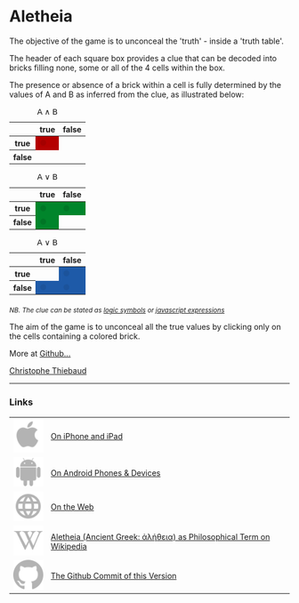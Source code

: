 # Aletheia

The objective of the game is to unconceal the 'truth' - inside a 'truth table'.

The header of each square box provides a clue that can be decoded into bricks filling none, some or all of the 4 cells within the box.

The presence or absence of a brick within a cell is fully determined by the values of A and B as inferred from the clue, as illustrated below:

<div id="tables" class="center-children the-font-for-tables d-flex justify-content-around">
    <div id="element3" data-function="α &amp; β">
        <table class="table inline table-sm caption-top table-borderless">
            <caption id="AetB" class="text-center">𝖠 ∧ 𝖡</caption>
            <thead id="thead3">
                <tr>
                    <th style="display: table-cell;">
                        <div class="diagonal-line">&nbsp;</div>
                    </th>
                    <th style="display: table-cell;">true</th>
                    <th style="display: table-cell;">false</th>
                </tr>
            </thead>
            <tbody id="tbody3">
                <tr>
                    <th style="display: table-cell;">
                        <div class="vertical-text">true</div>
                    </th>
                    <td class="true" style="background-color: rgb(180, 0, 0); color: rgb(165, 0, 0);">●</td>
                    <td class="false translucent" style="background-color: transparent;"></td>
                </tr>
                <tr>
                    <th style="display: table-cell;">
                        <div class="vertical-text">false</div>
                    </th>
                    <td class="false translucent" style="background-color: transparent;"></td>
                    <td class="false translucent" style="background-color: transparent;"></td>
                </tr>
            </tbody>
        </table>
    </div>
    <div id="element15" data-function="α | β">
        <table class="table inline table-sm caption-top table-borderless">
            <caption id="AouB" class="text-center">𝖠 ∨ 𝖡</caption>
            <thead id="thead15">
                <tr>
                    <th style="display: table-cell;">
                        <div class="diagonal-line">&nbsp;</div>
                    </th>
                    <th style="display: table-cell;">true</th>
                    <th style="display: table-cell;">false</th>
                </tr>
            </thead>
            <tbody id="tbody15">
                <tr>
                    <th style="display: table-cell;">
                        <div class="vertical-text">true</div>
                    </th>
                    <td class="true" style="background-color: rgb(0, 133, 43); color: rgb(0, 118, 38);">●</td>
                    <td class="true" style="background-color: rgb(0, 133, 43); color: rgb(0, 118, 38);">●</td>
                </tr>
                <tr>
                    <th style="display: table-cell;">
                        <div class="vertical-text">false</div>
                    </th>
                    <td class="true" style="background-color: rgb(0, 133, 43); color: rgb(0, 118, 38);">●</td>
                    <td class="false translucent" style="background-color: transparent;"></td>
                </tr>
            </tbody>
        </table>
    </div>
    <div id="element17" data-function="!α | !β">
        <table class="table inline table-sm caption-top table-borderless">
            <caption id="nonAounonB" class="text-center"><span class="negation canonical">𝖠</span> ∨ <span class="negation canonical">𝖡</span></caption>
            <thead id="thead17">
                <tr>
                    <th style="display: table-cell;">
                        <div class="diagonal-line">&nbsp;</div>
                    </th>
                    <th style="display: table-cell;">true</th>
                    <th style="display: table-cell;">false</th>
                </tr>
            </thead>
            <tbody id="tbody17">
                <tr>
                    <th style="display: table-cell;">
                        <div class="vertical-text">true</div>
                    </th>
                    <td class="false translucent" style="background-color: transparent;"></td>
                    <td class="true" style="background-color: rgb(30, 90, 168); color: rgb(28, 83, 155);">●</td>
                </tr>
                <tr>
                    <th style="display: table-cell;">
                        <div class="vertical-text">false</div>
                    </th>
                    <td class="true" style="background-color: rgb(30, 90, 168); color: rgb(28, 83, 155);">●</td>
                    <td class="true" style="background-color: rgb(30, 90, 168); color: rgb(28, 83, 155);">●</td>
                </tr>
            </tbody>
        </table>
    </div>
</div>

<!--
![example](/HOWTO-example.jpg)
[logic symbols](https://en.wikipedia.org/wiki/List_of_logic_symbols)
[javascript expressions](https://en.wikipedia.org/wiki/List_of_logic_symbols)
-->

<sub><i>NB. The clue can be stated as 
<a id="logic_symbols" href="#">logic symbols</a>
or 
<a id="javascript_expressions" href="#">javascript expressions</a>
</i>
</sub>

The aim of the game is to unconceal all the true values ​​by clicking only on the cells containing a colored brick.

<!---
Making mistakes doesn't hurt, but striving for accuracy enhances the overall enjoyment of the game, particularly with the textual and auditory rewards when finished.
-->

More at [Github&hellip;](https://github.com/cthiebaud/truth/blob/main/README.md)

[Christophe Thiebaud](https://cthiebaud.com/)

---
### Links

|                                                          |                                                                                                                 |
| :------------------------------------------------------- | :-------------------------------------------------------------------------------------------------------------- |
| ![Apple App Store](assets/svg/Apple_logo_grey.svg)       | [On iPhone and iPad](https://apps.apple.com/us/app/aletheia-by-%C3%A6quologica/id6476017817)                    |
| ![Android App Store](assets/svg/android-svgrepo-com.svg) | [On Android Phones & Devices](https://play.google.com/store/apps/details?id=com.cthiebaud.aletheia.twa)                          |
| ![WWW](assets/svg/internet-svgrepo-com.svg)              | [On the Web](https://aletheia.cthiebaud.com/)                                                                   |
| ![aletheia](assets/svg/Wikipedia's_W.svg)                | [Aletheia (Ancient Greek: ἀλήθεια) as Philosophical Term on Wikipedia ](https://en.wikipedia.org/wiki/Aletheia) |
| ![Github](assets/svg/github.svg)                         | [The Github Commit of this Version](https://github.com/cthiebaud/truth/commit/{{commit_hash}})                  |
